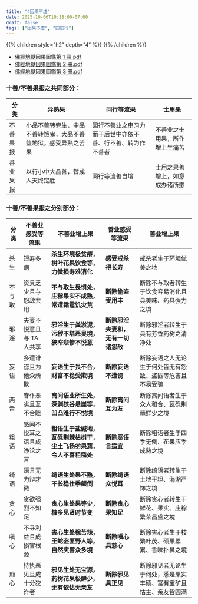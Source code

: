 ```yaml
---
title: "4因果不虚"
date: 2025-10-06T10:18:00-07:00
draft: false
tags: ["因果不虚", "四加行"]
---
```


{{% children style="h2" depth="4" %}} {{% /children %}}

- [佛經地獄因果圖鑑第 1 冊.pdf](https://hdvblob.blob.core.windows.net/hdv/yyg/佛經地獄因果圖鑑第1冊.pdf)
- [佛經地獄因果圖鑑第 2 冊.pdf](https://hdvblob.blob.core.windows.net/hdv/yyg/佛經地獄因果圖鑑第2冊.pdf)
- [佛經地獄因果圖鑑第 3 冊.pdf](https://hdvblob.blob.core.windows.net/hdv/yyg/佛經地獄因果圖鑑第3冊.pdf)

### 十善/不善果报之共同部分：

| 分类     | **异熟果**                                                     | **同行等流果**                                             | **士用果**                     |
| -------- | -------------------------------------------------------------- | ---------------------------------------------------------- | ------------------------------ |
| 不善果报 | 小品不善转旁生，中品不善转饿鬼，大品不善堕地狱，感受异熟之苦果 | 因行不善业之串习力而于后世中亦依不善、行不善、转为作不善者 | 不善业之士用果，所作增上生痛苦 |
| 善业果报 | 以行小中大品善，暂成人天终定胜                                 | 同行等流善自增                                             | 士用之果善增上，如意成办诸所愿 |

### 十善/不善果报之分别部分：

| 分类   | **不善业感受等流果**       | **不善业增上果**                                                        | **善业感受等流果**                      | **善业增上果**                                                   |
| ------ | -------------------------- | ----------------------------------------------------------------------- | --------------------------------------- | ---------------------------------------------------------------- |
| 杀生   | 短寿多病                   | **杀生环境极贫瘠，树叶花果饮食等，** **力微损寿难消化**                 | **感受戒杀得长寿**                      | 戒杀者生于环境优美之地                                           |
| 不与取 | 资具乏少且与怨敌共用       | **不与取生畏惧处，** **庄稼果实不成熟，常遭霜雹饥灾荒**                 | **断除偷盗受用丰**                      | 断除不与取者转生于饮食容易消化且具美味、药具强力之境             |
| 邪淫   | 夫妻不悦意且与 TA 人共享   | **邪淫生于粪淤泥，污秽不堪恶臭境，** **狭窄悲惨不悦意**                 | **断除邪淫夫妻和，** **无有一切诸怨敌** | 断除邪淫者转生于具有芳香药树之清净处                             |
| 妄语   | 多遭诽谤且为他众所欺       | **妄语生于畏不合，** **财富不稳受欺境**                                 | **断除妄语不遭谤**                      | 断除妄语之人无论生于何处皆无有怨敌、盗匪等危害且不易受骗         |
| 两舌   | 眷仆恶劣且互不合睦         | **离间语业所生处，** **深渊狭谷悬崖等，凹凸难行不悦境**                 | **断除离间互为友**                      | 断除离间语者生于众人和合、瓦砾荆棘鲜少之境                       |
| 粗语   | 感闻不悦耳之语且成诤论之言 | **粗语生于盐碱地，瓦砾荆棘枯树干，** **尘土飞扬劣果蔫，令人不喜粗糙处** | **断除恶语言适宜**                      | 断除粗语者生于四季无倒、花果应季成熟之境                         |
| 绮语   | 语言无力辩才微             | **绮语生处果不熟，不长稳住季颠倒**                                      | **断除绮语众悦耳**                      | 断除绮语者转生于土地平坦、海湖严饰之境                           |
| 贪心   | 贪欲强烈不知足             | **贪心生处果等少，糠多见贤时节变**                                      | **断除贪心果知足**                      | 断除贪心者转生于鲜花、果实、庄稼繁荣昌盛之境                     |
| 嗔心   | 不寻利益且成损害根源       | **害心生处稼苦辣，王蛇盗匪野人等，** **自然灾害众多境**                 | **断除嗔心具慈心**                      | 断除害心者生于枝繁叶茂、硕果累累、香味扑鼻之境                   |
| 痴心   | 持执恶见且成十分狡诈者     | **邪见生处无宝源，** **药树花果极鲜少，无有依怙无亲友**                 | **断除邪见具正见**                      | 断除邪见者无论生于何处，悉是果实丰硕、富有宝矿且怙主、亲友皆圆满 |

